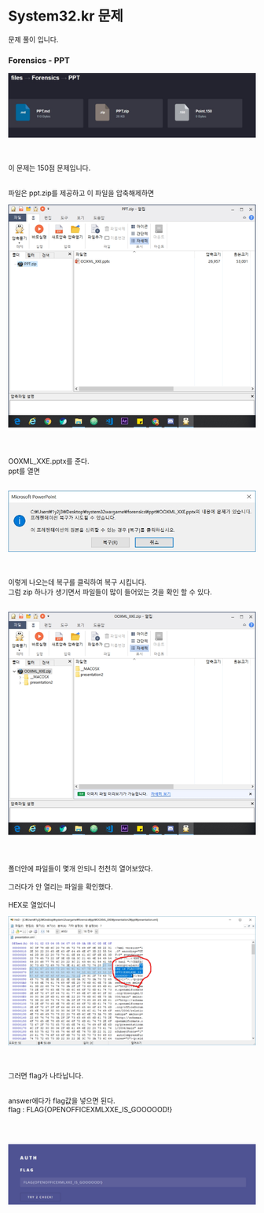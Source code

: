 # System32.kr 문제

문제 풀이 입니다.

### Forensics - PPT

![Problem](./problem.jpg)

<br><br>
이 문제는 150점 문제입니다.
<br><br>

파일은 ppt.zip를 제공하고 이 파일을 압축해제하면 

![answer1](./answer1.jpg)

<br><br>
OOXML_XXE.pptx를 준다.<br>
ppt를 열면
<br><br>

![answer2](./answer2.jpg)

<br><br>
이렇게 나오는데 복구를 클릭하여 복구 시킵니다.
<br>
그럼 zip 하나가 생기면서 파일들이 많이 들어있는 것을 확인 할 수 있다.
<br><br>

![answer3](./answer3.jpg)

<br><br>
폴더안에 파일들이 몇개 안되니 천천히 열어보았다.
<br><br>
그러다가 안 열리는 파일을 확인했다.
<br><br>
HEX로 열었더니 

![answer4](./answer4.jpg)

<br><br>
그러면 flag가 나타납니다.
<br><br>

answer에다가 flag값을 넣으면 된다.<br>
flag : FLAG{OPENOFFICEXMLXXE_IS_GOOOOOD!}

<br><br>

![answer4](./flag.jpg)

